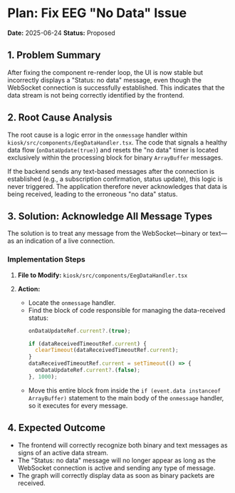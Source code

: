 # Plan: Fix EEG "No Data" Issue

**Date:** 2025-06-24
**Status:** Proposed

## 1. Problem Summary

After fixing the component re-render loop, the UI is now stable but incorrectly displays a "Status: no data" message, even though the WebSocket connection is successfully established. This indicates that the data stream is not being correctly identified by the frontend.

## 2. Root Cause Analysis

The root cause is a logic error in the `onmessage` handler within `kiosk/src/components/EegDataHandler.tsx`. The code that signals a healthy data flow (`onDataUpdate(true)`) and resets the "no data" timer is located exclusively within the processing block for binary `ArrayBuffer` messages.

If the backend sends any text-based messages after the connection is established (e.g., a subscription confirmation, status update), this logic is never triggered. The application therefore never acknowledges that data is being received, leading to the erroneous "no data" status.

## 3. Solution: Acknowledge All Message Types

The solution is to treat any message from the WebSocket—binary or text—as an indication of a live connection.

### Implementation Steps

1.  **File to Modify:** `kiosk/src/components/EegDataHandler.tsx`

2.  **Action:**
    *   Locate the `onmessage` handler.
    *   Find the block of code responsible for managing the data-received status:
        ```typescript
        onDataUpdateRef.current?.(true);

        if (dataReceivedTimeoutRef.current) {
          clearTimeout(dataReceivedTimeoutRef.current);
        }
        dataReceivedTimeoutRef.current = setTimeout(() => {
          onDataUpdateRef.current?.(false);
        }, 1000);
        ```
    *   Move this entire block from inside the `if (event.data instanceof ArrayBuffer)` statement to the main body of the `onmessage` handler, so it executes for every message.

## 4. Expected Outcome

- The frontend will correctly recognize both binary and text messages as signs of an active data stream.
- The "Status: no data" message will no longer appear as long as the WebSocket connection is active and sending any type of message.
- The graph will correctly display data as soon as binary packets are received.